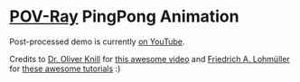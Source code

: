 # [POV-Ray](https://www.povray.org/) PingPong Animation

Post-processed demo is currently [on YouTube](https://www.youtube.com/watch?v=bs_uZi9_2oo).

Credits to [Dr. Oliver Knill](http://www.math.harvard.edu/~knill/) for [this awesome video](https://www.youtube.com/watch?v=ZJo_P9mHFd8) and [Friedrich A. Lohmüller](http://www.f-lohmueller.de/) for [these awesome tutorials](http://www.f-lohmueller.de/pov_tut/pov__eng.htm#basic) :)
